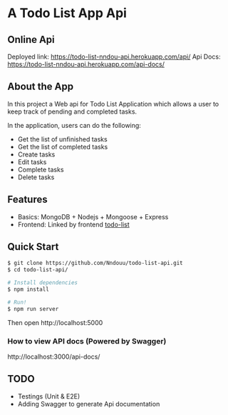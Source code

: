 # A Todo List App Api

## Online Api

Deployed link: https://todo-list-nndou-api.herokuapp.com/api/
Api Docs: https://todo-list-nndou-api.herokuapp.com/api-docs/

## About the App

In this project a Web api for Todo List Application which allows a user to keep track of pending and completed tasks.

In the application, users can do the following:

- Get the list of unfinished tasks
- Get the list of completed tasks
- Create tasks
- Edit tasks
- Complete tasks
- Delete tasks

## Features

- Basics: MongoDB + Nodejs + Mongoose + Express
- Frontend: Linked by frontend [todo-list](https://github.com/Nndouu/todo-list)

## Quick Start

```sh
$ git clone https://github.com/Nndouu/todo-list-api.git
$ cd todo-list-api/

# Install dependencies
$ npm install

# Run!
$ npm run server
```

Then open http://localhost:5000

### How to view API docs (Powered by Swagger)

http://localhost:3000/api-docs/

## TODO

- Testings (Unit & E2E)
- Adding Swagger to generate Api documentation
